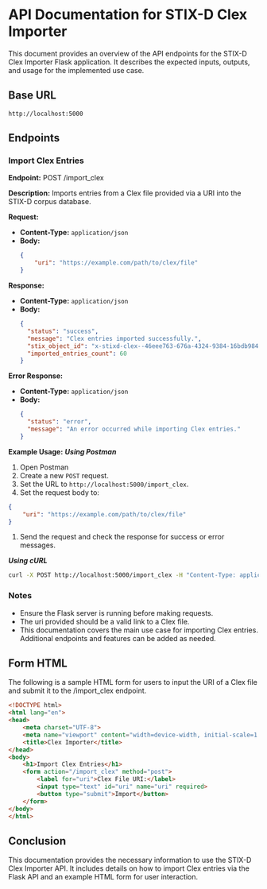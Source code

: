 # API Documentation for STIX-D Clex Importer

This document provides an overview of the API endpoints for the STIX-D Clex Importer Flask application. It describes the expected inputs, outputs, and usage for the implemented use case.

## Base URL

`http://localhost:5000`


## Endpoints

### Import Clex Entries

**Endpoint:**
POST /import_clex


**Description:**
Imports entries from a Clex file provided via a URI into the STIX-D corpus database.

**Request:**

- **Content-Type:** `application/json`
- **Body:**
  ```json
  {
      "uri": "https://example.com/path/to/clex/file"
  }

**Response:**

- **Content-Type:** `application/json`
- **Body:**
  ```json
  {
    "status": "success",
    "message": "Clex entries imported successfully.",
    "stix_object_id": "x-stixd-clex--46eee763-676a-4324-9384-16bdb984bf1b",
    "imported_entries_count": 60
  }
  ```

**Error Response:**

- **Content-Type:** `application/json`
- **Body:**
  ```json
  {
    "status": "error",
    "message": "An error occurred while importing Clex entries."
  }
  ```

**Example Usage:**
***Using Postman***

1. Open Postman
1. Create a new `POST` request.
1. Set the URL to `http://localhost:5000/import_clex`.
1. Set the request body to:
  ```json
  {
      "uri": "https://example.com/path/to/clex/file"
  }
  ```
1. Send the request and check the response for success or error messages.

***Using cURL***
```bash
curl -X POST http://localhost:5000/import_clex -H "Content-Type: application/json" -d '{"uri": "https://example.com/path/to/clex/file"}'
```

### Notes
- Ensure the Flask server is running before making requests.
- The uri provided should be a valid link to a Clex file.
- This documentation covers the main use case for importing Clex entries. Additional endpoints and features can be added as needed.

## Form HTML
The following is a sample HTML form for users to input the URI of a Clex file and submit it to the /import_clex endpoint.
```html
<!DOCTYPE html>
<html lang="en">
<head>
    <meta charset="UTF-8">
    <meta name="viewport" content="width=device-width, initial-scale=1.0">
    <title>Clex Importer</title>
</head>
<body>
    <h1>Import Clex Entries</h1>
    <form action="/import_clex" method="post">
        <label for="uri">Clex File URI:</label>
        <input type="text" id="uri" name="uri" required>
        <button type="submit">Import</button>
    </form>
</body>
</html>
```

## Conclusion
This documentation provides the necessary information to use the STIX-D Clex Importer API. It includes details on how to import Clex entries via the Flask API and an example HTML form for user interaction.
